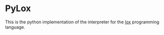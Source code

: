 # PyLox

This is the python implementation of the interpreter for the [lox](http://craftinginterpreters.com/) programming language.
